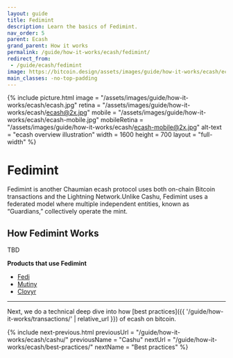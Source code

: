 ```yaml
---
layout: guide
title: Fedimint
description: Learn the basics of Fedimint.
nav_order: 5
parent: Ecash
grand_parent: How it works
permalink: /guide/how-it-works/ecash/fedimint/
redirect_from:
 - /guide/ecash/fedimint
image: https://bitcoin.design/assets/images/guide/how-it-works/ecash/ecash.jpg
main_classes: -no-top-padding
---
```


<!--

Editor's notes

Explains generally how multi-key schemes work.

Illustration sources

https://www.figma.com/community/file/888680264445459448
https://www.figma.com/community/file/995256542920917246/BDG---Private-key-management-illustrations

-->

{% include picture.html
   image = "/assets/images/guide/how-it-works/ecash/ecash.jpg"
   retina = "/assets/images/guide/how-it-works/ecash/ecash@2x.jpg"
   mobile = "/assets/images/guide/how-it-works/ecash/ecash-mobile.jpg"
   mobileRetina = "/assets/images/guide/how-it-works/ecash/ecash-mobile@2x.jpg"
   alt-text = "ecash overview illustration"
   width = 1600
   height = 700
   layout = "full-width"
%}

# Fedimint
Fedimint is another Chaumian ecash protocol uses both on-chain Bitcoin transactions and the Lightning Network.Unlike Cashu, Fedimint uses a federated model where multiple independent entities, known as “Guardians,” collectively operate the mint. 

## How Fedimint Works
TBD

**Products that use Fedimint**
- [Fedi](https://www.fedi.xyz)
- [Mutiny](https://www.mutinywallet.com/)
- [Clovyr](https://clovyr.app/)

---

Next, we do a technical deep dive into how [best practices]({{ '/guide/how-it-works/transactions/' | relative_url }}) of ecash on bitcoin.

{% include next-previous.html
   previousUrl = "/guide/how-it-works/ecash/cashu/"
   previousName = "Cashu"
   nextUrl = "/guide/how-it-works/ecash/best-practices/"
   nextName = "Best practices"
%}
